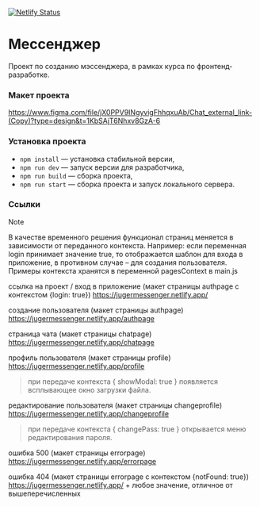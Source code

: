 [![Netlify Status](https://api.netlify.com/api/v1/badges/ee4e4dd0-7ae5-4d49-943a-6921da50215c/deploy-status)](https://app.netlify.com/sites/jugermessenger/deploys)

# Мессенджер

Проект по созданию мэссенджера, в рамках курса по фронтенд-разработке.

### Макет проекта

https://www.figma.com/file/jX0PPV9INgyvigFhhqxuAb/Chat_external_link-(Copy)?type=design&t=1KbSAjT6Nhxv8GzA-6

### Установка проекта

-   `npm install` — установка стабильной версии,
-   `npm run dev` — запуск версии для разработчика,
-   `npm run build` — сборка проекта,
-   `npm run start` — сборка проекта и запуск локального сервера.

### Ссылки

> [!NOTE]
> В качестве временного решения функционал страниц меняется в зависимости от переданного контекста. Например: если переменная login принимает значение true, то отображается шаблон для входа в приложение, в противном случае – для создания пользователя. Примеры контекста хранятся в переменной pagesContext в main.js

ссылка на проект / вход в приложение (макет страницы authpage с контекстом {login: true})
https://jugermessenger.netlify.app/

создание пользователя (макет страницы authpage)
https://jugermessenger.netlify.app/authpage

страница чата (макет страницы chatpage)
https://jugermessenger.netlify.app/chatpage

профиль пользователя (макет страницы profile)
https://jugermessenger.netlify.app/profile

> при передаче контекста { showModal: true } появляется всплывающее окно загрузки файла.

редактирование пользователя (макет страницы changeprofile)
https://jugermessenger.netlify.app/changeprofile

> при передаче контекста { changePass: true } открывается меню редактирования пароля.

ошибка 500 (макет страницы errorpage)
https://jugermessenger.netlify.app/errorpage

ошибка 404 (макет страницы errorpage с контекстом {notFound: true})
https://jugermessenger.netlify.app/ + любое значение, отличное от вышеперечисленных
